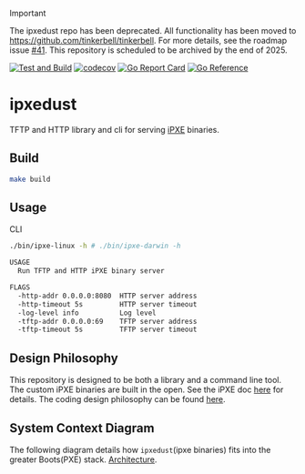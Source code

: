 > [!IMPORTANT]  
> The ipxedust repo has been deprecated. All functionality has been moved to https://github.com/tinkerbell/tinkerbell.
> For more details, see the roadmap issue [#41](https://github.com/tinkerbell/roadmap/issues/41).
> This repository is scheduled to be archived by the end of 2025.

[![Test and Build](https://github.com/tinkerbell/ipxedust/actions/workflows/ci.yaml/badge.svg)](https://github.com/tinkerbell/ipxedust/actions/workflows/ci.yaml)
[![codecov](https://codecov.io/gh/tinkerbell/ipxedust/branch/main/graph/badge.svg)](https://codecov.io/gh/tinkerbell/ipxedust)
[![Go Report Card](https://goreportcard.com/badge/github.com/tinkerbell/ipxedust)](https://goreportcard.com/report/github.com/tinkerbell/ipxedust)
[![Go Reference](https://pkg.go.dev/badge/github.com/tinkerbell/ipxedust.svg)](https://pkg.go.dev/github.com/tinkerbell/ipxedust)

# ipxedust

TFTP and HTTP library and cli for serving [iPXE](https://ipxe.org/) binaries.

## Build

```bash
make build
```

## Usage

CLI

```bash
./bin/ipxe-linux -h # ./bin/ipxe-darwin -h

USAGE
  Run TFTP and HTTP iPXE binary server

FLAGS
  -http-addr 0.0.0.0:8080  HTTP server address
  -http-timeout 5s         HTTP server timeout
  -log-level info          Log level
  -tftp-addr 0.0.0.0:69    TFTP server address
  -tftp-timeout 5s         TFTP server timeout

```

## Design Philosophy

This repository is designed to be both a library and a command line tool.
The custom iPXE binaries are built in the open. See the iPXE doc [here](docs/IPXE.md) for details.
The coding design philosophy can be found [here](docs/Philosophy.md).

## System Context Diagram

The following diagram details how `ipxedust`(ipxe binaries) fits into the greater Boots(PXE) stack. [Architecture](docs/architecture.png).
